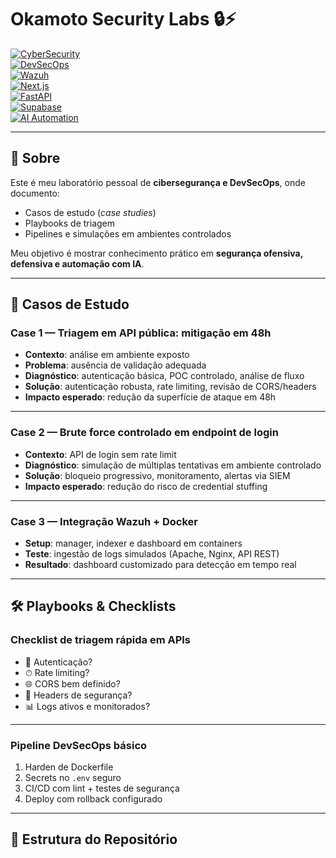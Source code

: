 # Okamoto Security Labs 🔒⚡

[![CyberSecurity](https://img.shields.io/badge/Focus-CyberSecurity-blue?style=for-the-badge&logo=datadog)]()  
[![DevSecOps](https://img.shields.io/badge/DevSecOps-orange?style=for-the-badge&logo=docker)]()  
[![Wazuh](https://img.shields.io/badge/SIEM-Wazuh-green?style=for-the-badge&logo=elastic)]()  
[![Next.js](https://img.shields.io/badge/Frontend-Next.js-black?style=for-the-badge&logo=next.js)]()  
[![FastAPI](https://img.shields.io/badge/Backend-FastAPI-teal?style=for-the-badge&logo=python)]()  
[![Supabase](https://img.shields.io/badge/DB/SaaS-Supabase-3ECF8E?style=for-the-badge&logo=supabase)]()  
[![AI Automation](https://img.shields.io/badge/AI-Automation-purple?style=for-the-badge&logo=openai)]()  

---

## 🚀 Sobre
Este é meu laboratório pessoal de **cibersegurança e DevSecOps**, onde documento:  
- Casos de estudo (*case studies*)  
- Playbooks de triagem  
- Pipelines e simulações em ambientes controlados  

Meu objetivo é mostrar conhecimento prático em **segurança ofensiva, defensiva e automação com IA**.  

---

## 🔎 Casos de Estudo

### Case 1 — Triagem em API pública: mitigação em 48h
- **Contexto**: análise em ambiente exposto  
- **Problema**: ausência de validação adequada  
- **Diagnóstico**: autenticação básica, POC controlado, análise de fluxo  
- **Solução**: autenticação robusta, rate limiting, revisão de CORS/headers  
- **Impacto esperado**: redução da superfície de ataque em 48h  

---

### Case 2 — Brute force controlado em endpoint de login
- **Contexto**: API de login sem rate limit  
- **Diagnóstico**: simulação de múltiplas tentativas em ambiente controlado  
- **Solução**: bloqueio progressivo, monitoramento, alertas via SIEM  
- **Impacto esperado**: redução do risco de credential stuffing  

---

### Case 3 — Integração Wazuh + Docker
- **Setup**: manager, indexer e dashboard em containers  
- **Teste**: ingestão de logs simulados (Apache, Nginx, API REST)  
- **Resultado**: dashboard customizado para detecção em tempo real  

---

## 🛠 Playbooks & Checklists

### Checklist de triagem rápida em APIs
- 🔐 Autenticação?  
- ⏱ Rate limiting?  
- 🌐 CORS bem definido?  
- 📑 Headers de segurança?  
- 📊 Logs ativos e monitorados?  

---

### Pipeline DevSecOps básico
1. Harden de Dockerfile  
2. Secrets no `.env` seguro  
3. CI/CD com lint + testes de segurança  
4. Deploy com rollback configurado  

---

## 📂 Estrutura do Repositório
